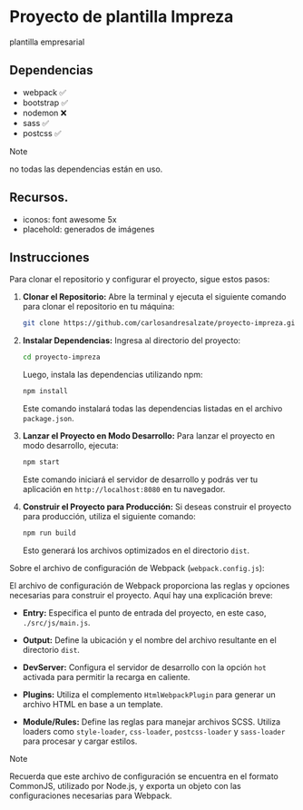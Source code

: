 # Proyecto de plantilla Impreza

plantilla empresarial

## Dependencias

* webpack ✅
* bootstrap ✅
* nodemon ❌
* sass ✅
* postcss ✅

> [!NOTE]
>
> no todas las dependencias están en uso.

## Recursos.

* iconos: font awesome 5x
* placehold: generados de imágenes

## Instrucciones

Para clonar el repositorio y configurar el proyecto, sigue estos pasos:

1. **Clonar el Repositorio:**
   Abre la terminal y ejecuta el siguiente comando para clonar el repositorio en tu máquina:

   ```bash
   git clone https://github.com/carlosandresalzate/proyecto-impreza.git
   ```

2. **Instalar Dependencias:**
   Ingresa al directorio del proyecto:

   ```bash
   cd proyecto-impreza
   ```

   Luego, instala las dependencias utilizando npm:

   ```bash
   npm install
   ```

   Este comando instalará todas las dependencias listadas en el archivo `package.json`.

3. **Lanzar el Proyecto en Modo Desarrollo:**
   Para lanzar el proyecto en modo desarrollo, ejecuta:

   ```bash
   npm start
   ```

   Este comando iniciará el servidor de desarrollo y podrás ver tu aplicación en `http://localhost:8080` en tu navegador.

4. **Construir el Proyecto para Producción:**
   Si deseas construir el proyecto para producción, utiliza el siguiente comando:

   ```bash
   npm run build
   ```

   Esto generará los archivos optimizados en el directorio `dist`.

Sobre el archivo de configuración de Webpack (`webpack.config.js`):

El archivo de configuración de Webpack proporciona las reglas y opciones necesarias para construir el proyecto. Aquí hay una explicación breve:

- **Entry:** Especifica el punto de entrada del proyecto, en este caso, `./src/js/main.js`.

- **Output:** Define la ubicación y el nombre del archivo resultante en el directorio `dist`.

- **DevServer:** Configura el servidor de desarrollo con la opción `hot` activada para permitir la recarga en caliente.

- **Plugins:** Utiliza el complemento `HtmlWebpackPlugin` para generar un archivo HTML en base a un template.

- **Module/Rules:** Define las reglas para manejar archivos SCSS. Utiliza loaders como `style-loader`, `css-loader`, `postcss-loader` y `sass-loader` para procesar y cargar estilos.

> [!NOTE]
>
> Recuerda que este archivo de configuración se encuentra en el formato 
> CommonJS, utilizado por Node.js, y exporta un objeto con las configuraciones 
> necesarias para Webpack.
